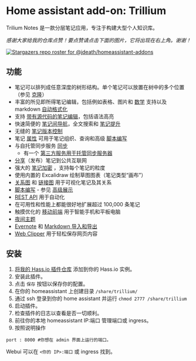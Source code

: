 # Home assistant add-on: Trillium
Trilium Notes 是一款分层笔记应用，专注于构建大型个人知识库。 


_感谢大家给我的仓库点赞！要点赞请点击下面的图片，它将出现在右上角。谢谢！_

[![Stargazers repo roster for @jdeath/homeassistant-addons](https://reporoster.com/stars/jdeath/homeassistant-addons)](https://github.com/jdeath/homeassistant-addons/stargazers)

## 功能

* 笔记可以排列成任意深度的树形结构。单个笔记可以放置在树中的多个位置（参见 [克隆](https://github.com/zadam/trilium/wiki/Cloning-notes)）
* 丰富的所见即所得笔记编辑，包括例如表格、图片和 [数学](https://github.com/zadam/trilium/wiki/Text-notes#math-support) 支持以及 markdown [自动格式化](https://github.com/zadam/trilium/wiki/Text-notes#autoformat)
* 支持 [带有源代码的笔记编辑](https://github.com/zadam/trilium/wiki/Code-notes)，包括语法高亮
* 快速简便的 [笔记间导航](https://github.com/zadam/trilium/wiki/Note-navigation)，全文搜索和 [笔记提升](https://github.com/zadam/trilium/wiki/Note-hoisting)
* 无缝的 [笔记版本控制](https://github.com/zadam/trilium/wiki/Note-revisions)
* 笔记 [属性](https://github.com/zadam/trilium/wiki/Attributes) 可用于笔记组织、查询和高级 [脚本编写](https://github.com/zadam/trilium/wiki/Scripts)
* 与自托管同步服务 [同步](https://github.com/zadam/trilium/wiki/Synchronization)
  * 有一个 [第三方服务用于托管同步服务器](https://trilium.cc/paid-hosting)
* [分享](https://github.com/zadam/trilium/wiki/Sharing)（发布）笔记到公共互联网
* 强大的 [笔记加密](https://github.com/zadam/trilium/wiki/Protected-notes) ，支持每个笔记的粒度
* 使用内置的 Excalidraw 绘制草图图表（笔记类型“画布”）
* [关系图](https://github.com/zadam/trilium/wiki/Relation-map) 和 [链接图](https://github.com/zadam/trilium/wiki/Link-map) 用于可视化笔记及其关系
* [脚本编写](https://github.com/zadam/trilium/wiki/Scripts) - 参见 [高级展示](https://github.com/zadam/trilium/wiki/Advanced-showcases)
* [REST API](https://github.com/zadam/trilium/wiki/ETAPI) 用于自动化
* 在可用性和性能上都能很好地扩展超过 100,000 条笔记
* 触摸优化的 [移动前端](https://github.com/zadam/trilium/wiki/Mobile-frontend) 用于智能手机和平板电脑
* [夜间主题](https://github.com/zadam/trilium/wiki/Themes)
* [Evernote](https://github.com/zadam/trilium/wiki/Evernote-import) 和 [Markdown 导入和导出](https://github.com/zadam/trilium/wiki/Markdown)
* [Web Clipper](https://github.com/zadam/trilium/wiki/Web-clipper) 用于轻松保存网页内容


## 安装


1. [将我的 Hass.io 插件仓库][repository] 添加到你的 Hass.io 实例。
1. 安装此插件。
1. 点击 `保存` 按钮以保存你的配置。
1. 在你的 homeassistant 上创建目录 `/share/trillium/`
1. 通过 ssh 登录到你的 home assistant 并运行 `chmod 2777 /share/trillium`
1. 启动插件。
1. 检查插件的日志以查看是否一切顺利。
1. 前往你的本地 homeassistant IP:端口 管理端口或 ingress。
1. 按照说明操作

```
port : 8000 #你想在 admin 界面上运行的端口。
```

Webui 可以在 `<你的 IP>:端口` 或 ingress 找到。

[repository]: https://github.com/jdeath/homeassistant-addons